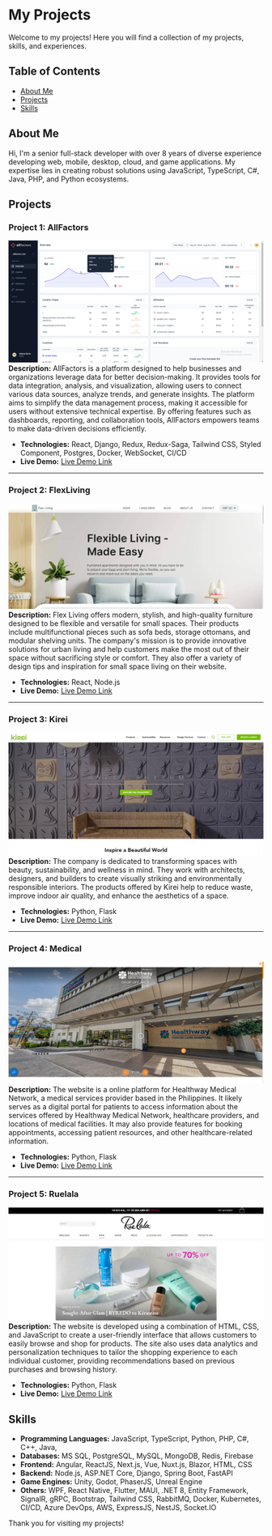 # My Projects

Welcome to my projects! Here you will find a collection of my projects, skills, and experiences.

## Table of Contents

- [About Me](#about-me)
- [Projects](#projects)
- [Skills](#skills)

## About Me

Hi, I'm a senior full-stack developer with over 8 years of diverse experience developing web, mobile, desktop, cloud, and game applications. My expertise lies in creating robust solutions using JavaScript, TypeScript, C#, Java, PHP, and Python ecosystems.

## Projects

### Project 1: AllFactors
![Project 1 Image](./Portfolio/AllFactors/1.png)
**Description:** AllFactors is a platform designed to help businesses and organizations leverage data for better decision-making. It provides tools for data integration, analysis, and visualization, allowing users to connect various data sources, analyze trends, and generate insights. The platform aims to simplify the data management process, making it accessible for users without extensive technical expertise. By offering features such as dashboards, reporting, and collaboration tools, AllFactors empowers teams to make data-driven decisions efficiently.

- **Technologies:** React, Django, Redux, Redux-Saga, Tailwind CSS, Styled Component, Postgres, Docker, WebSocket, CI/CD
- **Live Demo:** [Live Demo Link](https://allfactors.com/)

---

### Project 2: FlexLiving
![Project 2 Image](./Portfolio//FlexLiving/1.jpg)
**Description:** Flex Living offers modern, stylish, and high-quality furniture designed to be flexible and versatile for small spaces. Their products include multifunctional pieces such as sofa beds, storage ottomans, and modular shelving units. The company's mission is to provide innovative solutions for urban living and help customers make the most out of their space without sacrificing style or comfort. They also offer a variety of design tips and inspiration for small space living on their website.

- **Technologies:** React, Node.js
- **Live Demo:** [Live Demo Link](https://theflexliving.com/)

---

### Project 3: Kirei
![Project 3 Image](./Portfolio/Kirei/1.jpg)
**Description:** The company is dedicated to transforming spaces with beauty, sustainability, and wellness in mind. They work with architects, designers, and builders to create visually striking and environmentally responsible interiors. The products offered by Kirei help to reduce waste, improve indoor air quality, and enhance the aesthetics of a space.

- **Technologies:** Python, Flask
- **Live Demo:** [Live Demo Link](https://www.kireiusa.com/)

---

### Project 4: Medical
![Project 4 Image](./Portfolio/Medical/1.jpg)
**Description:** The website is a online platform for Healthway Medical Network, a medical services provider based in the Philippines. It likely serves as a digital portal for patients to access information about the services offered by Healthway Medical Network, healthcare providers, and locations of medical facilities. It may also provide features for booking appointments, accessing patient resources, and other healthcare-related information.

- **Technologies:** Python, Flask
- **Live Demo:** [Live Demo Link](https://www.healthway.com.ph/)

---

### Project 5: Ruelala
![Project 5 Image](./Portfolio/Ruelala/1.jpg)
**Description:** The website is developed using a combination of HTML, CSS, and JavaScript to create a user-friendly interface that allows customers to easily browse and shop for products. The site also uses data analytics and personalization techniques to tailor the shopping experience to each individual customer, providing recommendations based on previous purchases and browsing history.

- **Technologies:** Python, Flask
- **Live Demo:** [Live Demo Link](https://www.ruelala.com)

## Skills

- **Programming Languages:** JavaScript, TypeScript, Python, PHP, C#, C++, Java, 
- **Databases:** MS SQL, PostgreSQL, MySQL, MongoDB, Redis, Firebase
- **Frontend:** Angular, ReactJS, Next.js, Vue, Nuxt.js, Blazor, HTML, CSS
- **Backend:** Node.js, ASP.NET Core, Django, Spring Boot, FastAPI
- **Game Engines:** Unity, Godot, PhaserJS, Unreal Engine
- **Others:** WPF, React Native, Flutter, MAUI, .NET 8, Entity Framework, SignalR, gRPC, Bootstrap, Tailwind CSS, RabbitMQ, Docker, Kubernetes, CI/CD, Azure DevOps, AWS, ExpressJS, NestJS, Socket.IO

Thank you for visiting my projects!

